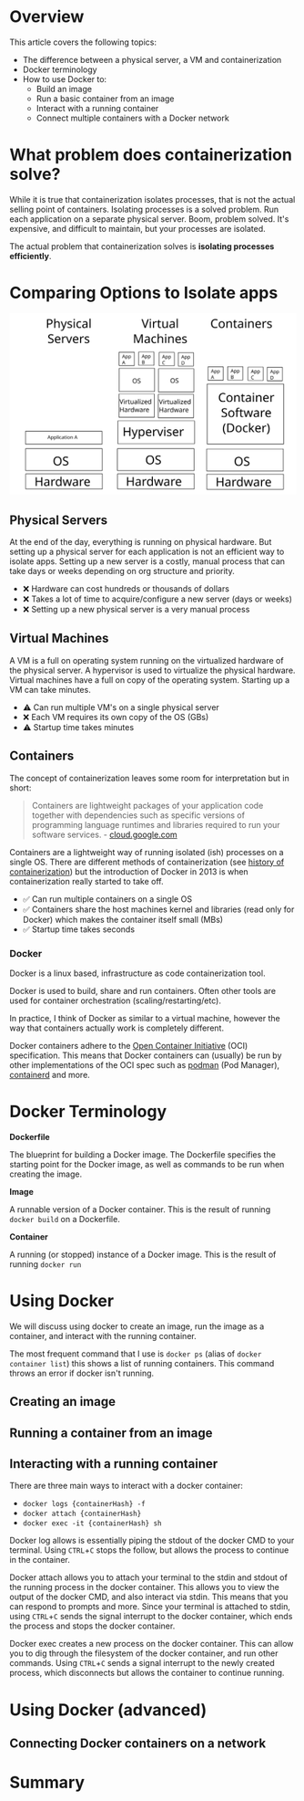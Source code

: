 # Overview

This article covers the following topics:
- The difference between a physical server, a VM and containerization
- Docker terminology
- How to use Docker to:
    - Build an image
    - Run a basic container from an image
    - Interact with a running container
    - Connect multiple containers with a Docker network

# What problem does containerization solve?

While it is true that containerization isolates processes, that is not the actual selling point of containers. Isolating processes is a solved problem. Run each application on a separate physical server. Boom, problem solved. It's expensive, and difficult to maintain, but your processes are isolated.

The actual problem that containerization solves is **isolating processes efficiently**.

# Comparing Options to Isolate apps

<img src="./images/vm-vs-container.svg" alt="physical server vs. vm vs. containers" width="800"/>

## Physical Servers

At the end of the day, everything is running on physical hardware. But setting up a physical server for each application is not an efficient way to isolate apps. Setting up a new server is a costly, manual process that can take days or weeks depending on org structure and priority.

- ❌ Hardware can cost hundreds or thousands of dollars
- ❌ Takes a lot of time to acquire/configure a new server (days or weeks)
- ❌ Setting up a new physical server is a very manual process

## Virtual Machines

A VM is a full on operating system running on the virtualized hardware of the physical server. A hypervisor is used to virtualize the physical hardware. Virtual machines have a full on copy of the operating system. Starting up a VM can take minutes.

- ⚠ Can run multiple VM's on a single physical server
- ❌ Each VM requires its own copy of the OS (GBs)
- ⚠ Startup time takes minutes

## Containers

<!-- ![google: containers defined](./images/google-containers-defined.png =800x) -->

The concept of containerization leaves some room for interpretation but in short:

> Containers are lightweight packages of your application code together with dependencies such as specific versions of programming language runtimes and libraries required to run your software services. - [cloud.google.com](https://cloud.google.com/learn/what-are-containers)

Containers are a lightweight way of running isolated (ish) processes on a single OS. There are different methods of containerization (see [history of containerization](https://blog.aquasec.com/a-brief-history-of-containers-from-1970s-chroot-to-docker-2016)) but the introduction of Docker in 2013 is when containerization really started to take off.

- ✅ Can run multiple containers on a single OS
- ✅ Containers share the host machines kernel and libraries (read only for Docker) which makes the container itself small (MBs)
- ✅ Startup time takes seconds

### Docker

Docker is a linux based, infrastructure as code containerization tool.

Docker is used to build, share and run containers. Often other tools are used for container orchestration (scaling/restarting/etc).

In practice, I think of Docker as similar to a virtual machine, however the way that containers actually work is completely different.

Docker containers adhere to the [Open Container Initiative](https://opencontainers.org/) (OCI) specification. This means that Docker containers can (usually) be run by other implementations of the OCI spec such as [podman](https://podman.io/) (Pod Manager), [containerd](https://containerd.io/) and more.

# Docker Terminology

**Dockerfile**

The blueprint for building a Docker image. The Dockerfile specifies the starting point for the Docker image, as well as commands to be run when creating the image.

**Image**

A runnable version of a Docker container. This is the result of running `docker build` on a Dockerfile.

**Container**

A running (or stopped) instance of a Docker image. This is the result of running `docker run`

# Using Docker

We will discuss using docker to create an image, run the image as a container, and interact with the running container.

The most frequent command that I use is `docker ps` (alias of `docker container list`) this shows a list of running containers. This command throws an error if docker isn't running.

## Creating an image

## Running a container from an image

## Interacting with a running container

There are three main ways to interact with a docker container:
- `docker logs {containerHash} -f`
- `docker attach {containerHash}`
- `docker exec -it {containerHash} sh`

Docker log allows is essentially piping the stdout of the docker CMD to your terminal. Using `CTRL`+`C` stops the follow, but allows the process to continue in the container.

Docker attach allows you to attach your terminal to the stdin and stdout of the running process in the docker container. This allows you to view the output of the docker CMD, and also interact via stdin. This means that you can respond to prompts and more. Since your terminal is attached to stdin, using `CTRL`+`C` sends the signal interrupt to the docker container, which ends the process and stops the docker container.

Docker exec creates a new process on the docker container. This can allow you to dig through the filesystem of the docker container, and run other commands. Using `CTRL`+`C` sends a signal interrupt to the newly created process, which disconnects but allows the container to continue running.

# Using Docker (advanced)

## Connecting Docker containers on a network

# Summary
